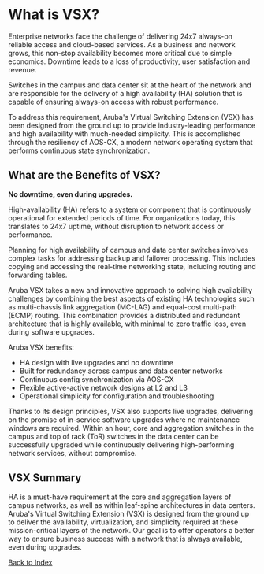 # What is VSX?

Enterprise networks face the challenge of delivering 24x7 always-on reliable access and cloud-based services.
As a business and network grows, this non-stop availability becomes more critical due to simple economics.
Downtime leads to a loss of productivity, user satisfaction and revenue.

Switches in the campus and data center sit at the heart of the network and are responsible for the delivery
of a high availability (HA) solution that is capable of ensuring always-on access with robust performance.

To address this requirement, Aruba's Virtual Switching Extension (VSX) has been designed from the ground up to provide industry-leading performance and high availability with much-needed simplicity.
This is accomplished through the resiliency of AOS-CX, a modern network operating system that performs continuous state synchronization.

## What are the Benefits of VSX?

**No downtime, even during upgrades.**

High-availability (HA) refers to a system or component that is continuously operational for extended periods of time.
For organizations today, this translates to 24x7 uptime, without disruption to network access or performance.

Planning for high availability of campus and data center switches involves complex tasks for addressing backup and failover processing.
This includes copying and accessing the real-time networking state, including routing and forwarding tables.

Aruba VSX takes a new and innovative approach to solving high availability challenges by combining the best aspects
of existing HA technologies such as multi-chassis link aggregation (MC-LAG) and equal-cost multi-path (ECMP) routing.
This combination provides a distributed and redundant architecture that is highly available, with minimal to zero traffic loss, even during software upgrades.

Aruba VSX benefits:

* HA design with live upgrades and no downtime
* Built for redundancy across campus and data center networks
* Continuous config synchronization via AOS-CX
* Flexible active-active network designs at L2 and L3
* Operational simplicity for configuration and troubleshooting

Thanks to its design principles, VSX also supports live  upgrades, delivering on the promise of in-service software
upgrades where no maintenance windows are required.
Within an hour, core and aggregation switches in the campus and top of rack (ToR) switches in the data center can be
successfully upgraded while continuously delivering high-performing network services, without compromise.

## VSX Summary

HA is a must-have requirement at the core and aggregation layers of campus networks, as well as within leaf-spine architectures in data centers.
Aruba's Virtual Switching Extension (VSX) is designed from the ground up to deliver the availability, virtualization, and simplicity required at these mission-critical layers of the network.
Our goal is to offer operators a better way to ensure business success with a network that is always available, even during upgrades.

[Back to Index](../index.md)

